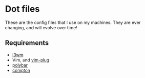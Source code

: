 # Dot files
These are the config files that I use on my machines. They are ever changing, and will evolve over time!

## Requirements
* [i3wm](https://i3wm.org/)
* Vim, and [vim-plug](https://github.com/junegunn/vim-plug)
* [polybar](https://github.com/jaagr/polybar)
* [compton](https://github.com/chjj/compton)

